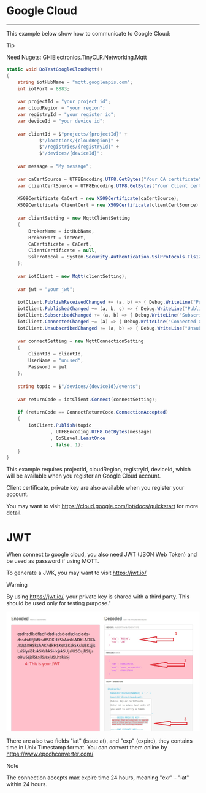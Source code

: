 # Google Cloud
---

This example below show how to communicate to Google Cloud:

>[!TIP]
>Need Nugets: GHIElectronics.TinyCLR.Networking.Mqtt

```csharp
static void DoTestGoogleCloudMqtt()
{
    string iotHubName = "mqtt.googleapis.com";
    int iotPort = 8883;

    var projectId = "your project id";
    var cloudRegion = "your region";
    var registryId = "your register id";
    var deviceId = "your device id";

    var clientId = $"projects/{projectId}" +
            $"/locations/{cloudRegion}" +
            $"/registries/{registryId}" +
            $"/devices/{deviceId}";
            
    var message = "My message";

    var caCertSource = UTF8Encoding.UTF8.GetBytes("Your CA certificate");
    var clientCertSource = UTF8Encoding.UTF8.GetBytes("Your Client certificate");

    X509Certificate CaCert = new X509Certificate(caCertSource);
    X509Certificate ClientCert = new X509Certificate(clientCertSource);

    var clientSetting = new MqttClientSetting
    {
        BrokerName = iotHubName,
        BrokerPort = iotPort,
        CaCertificate = CaCert,
        ClientCertificate = null,
        SslProtocol = System.Security.Authentication.SslProtocols.Tls12
    };

    var iotClient = new Mqtt(clientSetting);

    var jwt = "your jwt";

    iotClient.PublishReceivedChanged += (a, b) => { Debug.WriteLine("Publish Received Changed."); };
    iotClient.PublishedChanged += (a, b, c) => { Debug.WriteLine("Published Changed."); }; ;
    iotClient.SubscribedChanged += (a, b) => { Debug.WriteLine("Subscribed Changed."); };
    iotClient.ConnectedChanged += (a) => { Debug.WriteLine("Connected Changed."); };
    iotClient.UnsubscribedChanged += (a, b) => { Debug.WriteLine("Unsubscribed Changed."); };

    var connectSetting = new MqttConnectionSetting
    {
        ClientId = clientId,
        UserName = "unused",
        Password = jwt
    };

    string topic = $"/devices/{deviceId}/events";

    var returnCode = iotClient.Connect(connectSetting);

    if (returnCode == ConnectReturnCode.ConnectionAccepted)
    {
        iotClient.Publish(topic
                , UTF8Encoding.UTF8.GetBytes(message)
                , QoSLevel.LeastOnce
                , false, 1);
    }            
}
```

This example requires projectId, cloudRegion, registryId, deviceId, which will be available when you register an Google Cloud account.

Client certificate, private key are also available when you register your account.

You may want to visit https://cloud.google.com/iot/docs/quickstart for more detail.

# JWT

When connect to google cloud, you also need JWT (JSON Web Token) and be used as password if using MQTT.

To generate a JWK, you may want to visit https://jwt.io/

>[!WARNING]
> By using https://jwt.io/, your private key is shared with a third party. This should be used only for testing purpose."


![How to dowload generate JWT](images/generate_jwt.png)

There are also two fields "iat" (issue at), and "exp" (expire), they contains time in Unix Timestamp format. You can convert them online by https://www.epochconverter.com/

>[!NOTE]
>The connection accepts max expire time 24 hours, meaning "exr" - "iat" within 24 hours.


